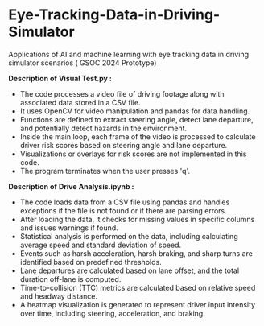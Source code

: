 # Eye-Tracking-Data-in-Driving-Simulator
Applications of AI and machine learning with eye tracking data in driving simulator scenarios ( GSOC 2024 Prototype)

**Description of Visual Test.py :**

- The code processes a video file of driving footage along with associated data stored in a CSV file.
- It uses OpenCV for video manipulation and pandas for data handling.
- Functions are defined to extract steering angle, detect lane departure, and potentially detect hazards in the environment.
- Inside the main loop, each frame of the video is processed to calculate driver risk scores based on steering angle and lane departure.
- Visualizations or overlays for risk scores are not implemented in this code.
- The program terminates when the user presses 'q'.

**Description of Drive Analysis.ipynb :**

- The code loads data from a CSV file using pandas and handles exceptions if the file is not found or if there are parsing errors.
- After loading the data, it checks for missing values in specific columns and issues warnings if found.
- Statistical analysis is performed on the data, including calculating average speed and standard deviation of speed.
- Events such as harsh acceleration, harsh braking, and sharp turns are identified based on predefined thresholds.
- Lane departures are calculated based on lane offset, and the total duration off-lane is computed.
- Time-to-collision (TTC) metrics are calculated based on relative speed and headway distance.
- A heatmap visualization is generated to represent driver input intensity over time, including steering, acceleration, and braking.
